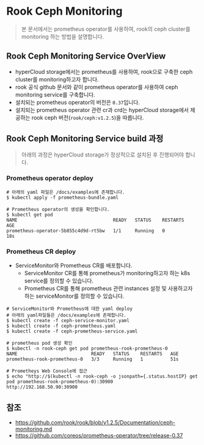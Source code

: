 # Rook Ceph Monitoring
> 본 문서에서는 prometheus operator를 사용하여, rook의 ceph cluster를 monitoring 하는 방법을 설명합니다.

## Rook Ceph Monitoring Service OverView
- hyperCloud storage에서는 prometheus를 사용하여, rook으로 구축한 ceph cluster를 monitoring하고자 합니다.
- rook 공식 github 문서와 같이 prometheus operator를 사용하여 ceph monitoring service를 구축합니다.
- 설치되는 prometheus operator의 버전은 `0.37`입니다.
- 설치되는 prometheus operator 관련 cr과 crd는 hyperCloud storage에서 제공하는 rook ceph 버전(`rook/ceph:v1.2.5`)을 따릅니다.

## Rook Ceph Monitoring Service build 과정
> 아래의 과정은 hyperCloud storage가 정상적으로 설치된 후 진행되어야 합니다.
### Prometheus operator deploy
```shell
# 아래의 yaml 파일은 /docs/examples에 존재합니다.
$ kubectl apply -f prometheus-bundle.yaml

# Prometheus operator의 생성을 확인합니다.
$ kubectl get pod
NAME                                   READY   STATUS    RESTARTS   AGE
prometheus-operator-5b855c4d9d-rt5bw   1/1     Running   0          18s
```

### Prometheus CR deploy
- ServiceMonitor와 Prometheus CR를 배포합니다.
    - ServiceMonitor CR를 통해 prometheus가 monitoring하고자 하는 k8s service를 정의할 수 있습니다.
	- Prometheus CR를 통해 prometheus 관련 instances 설정 및 사용하고자 하는 serviceMonitor를 정의할 수 있습니다.
```shell
# ServiceMonitor와 Prometheus에 대한 yaml deploy
# 아래의 yaml파일들은 /docs/examples에 존재합니다.
$ kubectl create -f ceph-service-monitor.yaml
$ kubectl create -f ceph-prometheus.yaml
$ kubectl create -f ceph-prometheus-service.yaml

# prometheus pod 생성 확인
$ kubectl -n rook-ceph get pod prometheus-rook-prometheus-0
NAME                           READY   STATUS    RESTARTS   AGE
prometheus-rook-prometheus-0   3/3     Running   1          51s

# Prometheys Web Console에 접근
$ echo "http://$(kubectl -n rook-ceph -o jsonpath={.status.hostIP} get pod prometheus-rook-prometheus-0):30900
http://192.168.50.90:30900
```
## 참조
- https://github.com/rook/rook/blob/v1.2.5/Documentation/ceph-monitoring.md
- https://github.com/coreos/prometheus-operator/tree/release-0.37